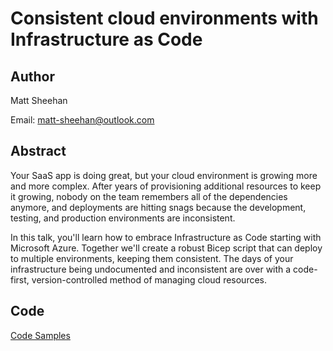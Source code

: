 # Consistent cloud environments with Infrastructure as Code

## Author
Matt Sheehan

Email: matt-sheehan@outlook.com

## Abstract
Your SaaS app is doing great, but your cloud environment is growing more and more complex. After years of provisioning additional resources to keep it growing, nobody on the team remembers all of the dependencies anymore, and deployments are hitting snags because the development, testing, and production environments are inconsistent.

In this talk, you'll learn how to embrace Infrastructure as Code starting with Microsoft Azure. Together we'll create a robust Bicep script that can deploy to multiple environments, keeping them consistent. The days of your infrastructure being undocumented and inconsistent are over with a code-first, version-controlled method of managing cloud resources.

## Code
[Code Samples](https://github.com/MattSheehanDev/codemash2022-bicep)
